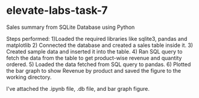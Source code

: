 # elevate-labs-task-7
Sales summary from SQLite Database using Python

Steps performed:
1)Loaded the required libraries like sqlite3, pandas and matplotlib
2) Connected the database and created a sales table inside it.
3) Created sample data and inserted it into the table.
4) Ran SQL query to fetch the data from the table to get product-wise revenue and quantity ordered.
5) Loaded the data fetched from SQL query to pandas.
6) Plotted the bar graph to show Revenue by product and saved the figure to the working directory.

I've attached the .ipynb file, .db file, and bar graph figure.
